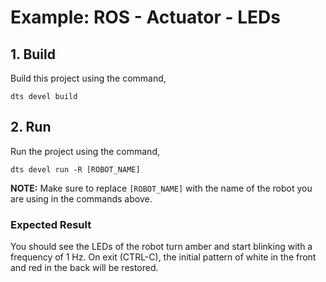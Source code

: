 # Example: ROS - Actuator - LEDs

## 1. Build

Build this project using the command,

```shell
dts devel build
```

## 2. Run

Run the project using the command,

```shell
dts devel run -R [ROBOT_NAME]
```

**NOTE:** Make sure to replace `[ROBOT_NAME]` with the name of the robot you are using in the commands above.


### Expected Result

You should see the LEDs of the robot turn amber and start blinking with a frequency of 1 Hz. 
On exit (CTRL-C), the initial pattern of white in the front and red in the back will be restored. 
